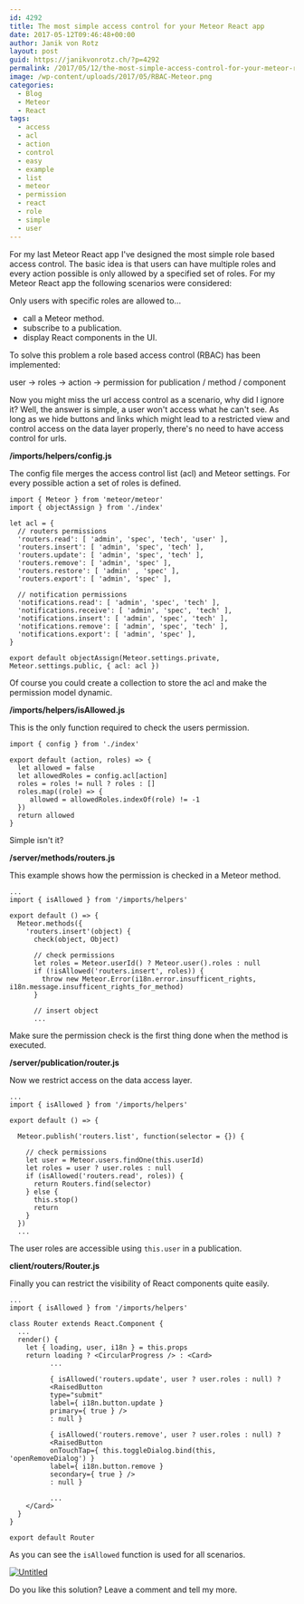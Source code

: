 ```yaml
---
id: 4292
title: The most simple access control for your Meteor React app
date: 2017-05-12T09:46:48+00:00
author: Janik von Rotz
layout: post
guid: https://janikvonrotz.ch/?p=4292
permalink: /2017/05/12/the-most-simple-access-control-for-your-meteor-react-app/
image: /wp-content/uploads/2017/05/RBAC-Meteor.png
categories:
  - Blog
  - Meteor
  - React
tags:
  - access
  - acl
  - action
  - control
  - easy
  - example
  - list
  - meteor
  - permission
  - react
  - role
  - simple
  - user
---
```

For my last Meteor React app I've designed the most simple role based access control. The basic idea is that users can have multiple roles and every action possible is only allowed by a specified set of roles. For my Meteor React app the following scenarios were considered: 
<!--more-->

Only users with specific roles are allowed to...

 * call a Meteor method.
 * subscribe to a publication.
 * display React components in the UI.

To solve this problem a role based access control (RBAC) has been implemented:

user -> roles -> action -> permission for publication / method / component

Now you might miss the url access control as a scenario, why did I ignore it? Well, the answer is simple, a user won't access what he can't see. As long as we hide buttons and links which might lead to a restricted view and control access on the data layer properly, there's no need to have access control for urls.

**/imports/helpers/config.js**

The config file merges the access control list (acl) and Meteor settings. For every possible action a set of roles is defined.

```
import { Meteor } from 'meteor/meteor'
import { objectAssign } from './index'

let acl = {
  // routers permissions
  'routers.read': [ 'admin', 'spec', 'tech', 'user' ],
  'routers.insert': [ 'admin', 'spec', 'tech' ],
  'routers.update': [ 'admin', 'spec', 'tech' ],
  'routers.remove': [ 'admin', 'spec' ],
  'routers.restore': [ 'admin' , 'spec' ],
  'routers.export': [ 'admin', 'spec' ],

  // notification permissions
  'notifications.read': [ 'admin', 'spec', 'tech' ],
  'notifications.receive': [ 'admin', 'spec', 'tech' ],
  'notifications.insert': [ 'admin', 'spec', 'tech' ],
  'notifications.remove': [ 'admin', 'spec', 'tech' ],
  'notifications.export': [ 'admin', 'spec' ],
}

export default objectAssign(Meteor.settings.private, Meteor.settings.public, { acl: acl })
```

Of course you could create a collection to store the acl and make the permission model dynamic.

**/imports/helpers/isAllowed.js**

This is the only function required to check the users permission.

```
import { config } from './index'

export default (action, roles) => {
  let allowed = false
  let allowedRoles = config.acl[action]
  roles = roles != null ? roles : []
  roles.map((role) => {
     allowed = allowedRoles.indexOf(role) != -1
  })
  return allowed
}
```

Simple isn't it?

**/server/methods/routers.js**

This example shows how the permission is checked in a Meteor method.

```
...
import { isAllowed } from '/imports/helpers'

export default () => {
  Meteor.methods({
    'routers.insert'(object) {
      check(object, Object)

      // check permissions
      let roles = Meteor.userId() ? Meteor.user().roles : null
      if (!isAllowed('routers.insert', roles)) {
        throw new Meteor.Error(i18n.error.insufficent_rights, i18n.message.insufficent_rights_for_method)
      }

      // insert object
      ...
```

Make sure the permission check is the first thing done when the method is executed.

**/server/publication/router.js**

Now we restrict access on the data access layer.

```
...
import { isAllowed } from '/imports/helpers'

export default () => {

  Meteor.publish('routers.list', function(selector = {}) {

    // check permissions
    let user = Meteor.users.findOne(this.userId)
    let roles = user ? user.roles : null
    if (isAllowed('routers.read', roles)) {
      return Routers.find(selector)
    } else {
      this.stop()
      return
    }
  })
  ...
```

The user roles are accessible using `this.user` in a publication.

**client/routers/Router.js**

Finally you can restrict the visibility of React components quite easily.

```
...
import { isAllowed } from '/imports/helpers'

class Router extends React.Component {
  ...
  render() {
    let { loading, user, i18n } = this.props
    return loading ? <CircularProgress /> : <Card>
          ...

          { isAllowed('routers.update', user ? user.roles : null) ?
          <RaisedButton
          type="submit"
          label={ i18n.button.update }
          primary={ true } />
          : null }

          { isAllowed('routers.remove', user ? user.roles : null) ?
          <RaisedButton
          onTouchTap={ this.toggleDialog.bind(this, 'openRemoveDialog') }
          label={ i18n.button.remove }
          secondary={ true } />
          : null }

          ...
    </Card>
  }
}

export default Router
```

As you can see the `isAllowed` function is used for all scenarios.

<a href="https://janikvonrotz.ch/wp-content/uploads/2017/05/Meteor-React-component-access-control.gif">![Untitled](https://janikvonrotz.ch/wp-content/uploads/2017/05/Meteor-React-component-access-control.gif)</a>

Do you like this solution? Leave a comment and tell my more.

